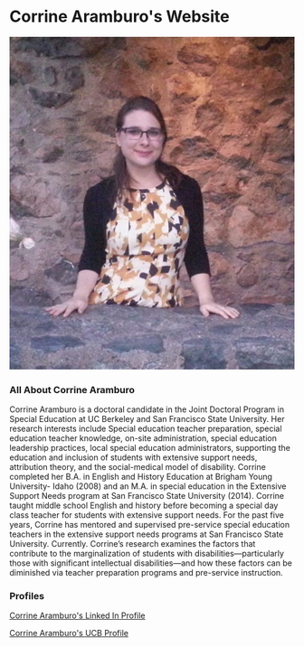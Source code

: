 # Corrine Aramburo's Website

![](https://github.com/aramburoc/aramburoc.github.io/blob/4c4ba95dc7913a157e26046071153aba7bd45c25/Corrin's%20Professional%20Pic.jpg "Corrine Aramburo")

### All About Corrine Aramburo

Corrine Aramburo is a doctoral candidate in the Joint Doctoral Program in Special Education at UC Berkeley and San Francisco State University. Her research interests include Special education teacher preparation, special education teacher knowledge, on-site administration, special education leadership practices, local special education administrators, supporting the education and inclusion of students with extensive support needs, attribution theory, and the social-medical model of disability. Corrine completed her B.A. in English and History Education at Brigham Young University- Idaho (2008) and an M.A. in special education in the Extensive Support Needs program at San Francisco State University (2014). Corrine taught middle school English and history before becoming a special day class teacher for students with extensive support needs. For the past five years, Corrine has mentored and supervised pre-service special education teachers in the extensive support needs programs at San Francisco State University. Currently. Corrine’s research examines the factors that contribute to the marginalization of students with disabilities—particularly those with significant intellectual disabilities—and how these factors can be diminished via teacher preparation programs and pre-service instruction.

### Profiles
[Corrine Aramburo's Linked In Profile](https://www.linkedin.com/in/corrine-aramburo-54362a66 "Corrine's Linked In Profile")

[Corrine Aramburo's UCB Profile](https://gse.berkeley.edu/corrine-aramburo "Corrine Aramburo- University of California Berkeley Profile")
